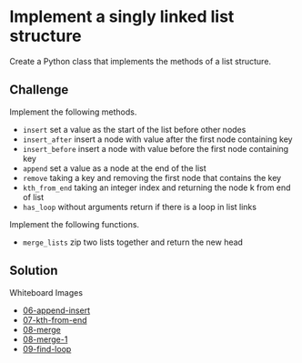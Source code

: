 # Implement a singly linked list structure
Create a Python class that implements the methods of a list structure.

## Challenge
Implement the following methods.

- `insert` set a value as the start of the list before other nodes
- `insert_after` insert a node with value after the first node containing key
- `insert_before` insert a node with value before the first node containing key
- `append` set a value as a node at the end of the list
- `remove` taking a key and removing the first node that contains the key
- `kth_from_end` taking an integer index and returning the node k from end of list
- `has_loop` without arguments return if there is a loop in list links

Implement the following functions.

- `merge_lists` zip two lists together and return the new head

## Solution
Whiteboard Images
- [06-append-insert](../assets/06-append-insert.jpg)
- [07-kth-from-end](../assets/07-kth-from-end.jpg)
- [08-merge](../assets/08-merge.jpg)
- [08-merge-1](../assets/08-merge-1.jpg)
- [09-find-loop](../assets/09-find-loop.jpg)
